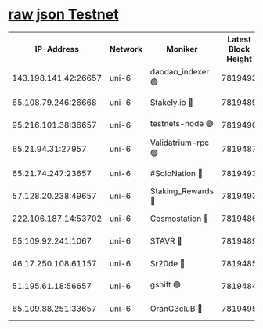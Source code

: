 [raw json Testnet](https://rpc-check.junot.stavr.tech/junot/rpc-junot-result.json)
=


<table><tr><th>IP-Address</th><th>Network</th><th>Moniker</th><th>Latest Block Height</th><th>Earliest Block Height</th><th>Catching Up</th><th>Tx Index</th><th>Voting Power</th><th>Scan Time</th></tr><tr><td>143.198.141.42:26657</td><td>uni-6</td><td>daodao_indexer 🟢</td><td>7819493</td><td>1</td><td>False</td><td>off</td><td>0</td><td>2024-02-09T03:19:19.490150357UTC</td></tr><tr><td>65.108.79.246:26668</td><td>uni-6</td><td>Stakely.io 🔴</td><td>7819489</td><td>1570872</td><td>False</td><td>on</td><td>1766821</td><td>2024-02-09T03:19:09.508934224UTC</td></tr><tr><td>95.216.101.38:36657</td><td>uni-6</td><td>testnets-node 🟢</td><td>7819490</td><td>1615130</td><td>False</td><td>on</td><td>0</td><td>2024-02-09T03:19:11.998859784UTC</td></tr><tr><td>65.21.94.31:27957</td><td>uni-6</td><td>Validatrium-rpc 🟢</td><td>7819487</td><td>2943363</td><td>False</td><td>on</td><td>0</td><td>2024-02-09T03:19:04.661317945UTC</td></tr><tr><td>65.21.74.247:23657</td><td>uni-6</td><td>#SoloNation 🔴</td><td>7819493</td><td>5208001</td><td>False</td><td>on</td><td>112</td><td>2024-02-09T03:19:18.529047510UTC</td></tr><tr><td>57.128.20.238:49657</td><td>uni-6</td><td>Staking_Rewards 🔴</td><td>7819493</td><td>6514618</td><td>False</td><td>on</td><td>1008</td><td>2024-02-09T03:19:19.820835295UTC</td></tr><tr><td>222.106.187.14:53702</td><td>uni-6</td><td>Cosmostation 🔴</td><td>7819486</td><td>7473037</td><td>False</td><td>on</td><td>109003</td><td>2024-02-09T03:19:02.204955523UTC</td></tr><tr><td>65.109.92.241:1067</td><td>uni-6</td><td>STAVR 🔴</td><td>7819489</td><td>7502372</td><td>False</td><td>on</td><td>6054</td><td>2024-02-09T03:19:09.153350087UTC</td></tr><tr><td>46.17.250.108:61157</td><td>uni-6</td><td>Sr20de 🔴</td><td>7819485</td><td>7533733</td><td>False</td><td>on</td><td>37</td><td>2024-02-09T03:18:57.247123892UTC</td></tr><tr><td>51.195.61.18:56657</td><td>uni-6</td><td>gshift 🟢</td><td>7819484</td><td>7691417</td><td>False</td><td>on</td><td>0</td><td>2024-02-09T03:18:52.061891603UTC</td></tr><tr><td>65.109.88.251:33657</td><td>uni-6</td><td>OranG3cluB 🔴</td><td>7819495</td><td>7784738</td><td>False</td><td>on</td><td>11</td><td>2024-02-09T03:19:24.248615758UTC</td></tr></table>